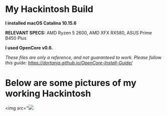 # My Hackintosh Build

**I installed macOS Catalina 10.15.6**

**RELEVANT SPECS:** AMD Ryzen 5 2600, AMD XFX RX580, ASUS Prime B450 Plus 

**I used OpenCore v0.6.**

*These files are only a reference, and not guaranteed to work. Please follow this guide: https://dortania.github.io/OpenCore-Install-Guide/*

# Below are some pictures of my working Hackintosh
<img src="<img src="https://raw.githubusercontent.com/ssharker21/hackintosh/master/lockscreen.png">
